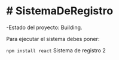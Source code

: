 <h1> # SistemaDeRegistro </h1>


-Estado del proyecto: Building.

Para ejecutar el sistema debes poner: 

```npm install react```
Sistema de registro 2
